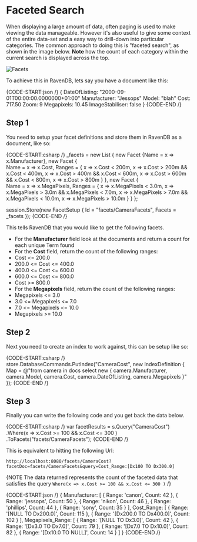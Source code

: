 # Faceted Search

When displaying a large amount of data, often paging is used to make viewing the data manageable. However it's also useful to give some context of the entire data-set and a easy way to drill-down into particular categories. The common approach to doing this is "faceted search", as shown in the image below. __Note__ how the count of each category within the current search is displayed across the top.

![Facets](images\CNET_faceted_search_2.jpg)

To achieve this in RavenDB, lets say you have a document like this:

{CODE-START:json /}
{ 
    DateOfListing: "2000-09-01T00:00:00.0000000+01:00" 
    Manufacturer: "Jessops" 
    Model: "blah" 
    Cost: 717.50 
    Zoom: 9 
    Megapixels: 10.45 
    ImageStabiliser: false 
}
{CODE-END /}

## Step 1

You need to setup your facet definitions and store them in RavenDB as a document, like so:

{CODE-START:csharp /}
_facets = new List<Facet>
{
	new Facet<Test> {Name = x => x.Manufacturer},
	new Facet<Test>
	{  
		Name = x => x.Cost,
		Ranges =
		{
			x => x.Cost < 200m,
			x => x.Cost > 200m && x.Cost < 400m,
			x => x.Cost > 400m && x.Cost < 600m,
			x => x.Cost > 600m && x.Cost < 800m,
			x => x.Cost > 800m
		}
	},
	new Facet<Test>
	{  
		Name = x => x.MegaPixels,
		Ranges = 
		{
			x => x.MegaPixels < 3.0m,
			x => x.MegaPixels > 3.0m && x.MegaPixels < 7.0m, 
			x => x.MegaPixels > 7.0m && x.MegaPixels < 10.0m, 
			x => x.MegaPixels > 10.0m
		}
	}
};
                        
session.Store(new FacetSetup { Id = "facets/CameraFacets", Facets = _facets });
{CODE-END /}

This tells RavenDB that you would like to get the following facets.

* For the **Manufacturer** field look at the documents and return a count for each unique Term found
* For the **Cost** field, return the count of the following ranges:
 * Cost <= 200.0
 * 200.0 <= Cost <= 400.0
 * 400.0 <= Cost <= 600.0
 * 600.0 <= Cost <= 800.0
 * Cost >= 800.0
* For the **Megapixels** field, return the count of the following ranges:
 * Megapixels <= 3.0
 * 3.0 <= Megapixels <= 7.0
 * 7.0 <= Megapixels <= 10.0
 * Megapixels >= 10.0

## Step 2

Next you need to create an index to work against, this can be setup like so:

{CODE-START:csharp /}
store.DatabaseCommands.PutIndex("CameraCost",
                            new IndexDefinition
                            {
                                Map = @"from camera in docs 
                                    select new 
                                    { 
                                        camera.Manufacturer, 
                                        camera.Model, 
                                        camera.Cost,
                                        camera.DateOfListing,
                                        camera.Megapixels
                                    }"
                            });
{CODE-END /}

## Step 3

Finally you can write the following code and you get back the data below.

{CODE-START:csharp /}
var facetResults = s.Query<Camera>("CameraCost") 
                        .Where(x => x.Cost >= 100 && x.Cost <= 300 ) 
                        .ToFacets("facets/CameraFacets");
{CODE-END /}

This is equivalent to hitting the following Url:

    http://localhost:8080/facets/CameraCost?facetDoc=facets/CameraFacets&query=Cost_Range:[Dx100 TO Dx300.0]

{NOTE The data returned represents the count of the faceted data that satisfies the query `Where(x => x.Cost >= 100 && x.Cost <= 300 )` /}

{CODE-START:json /}
{
   Manufacturer: [
      {
         Range: 'canon',
         Count: 42
      },
      {
         Range: 'jessops',
         Count: 50
      },
      {
         Range: 'nikon',
         Count: 46
      },
      {
         Range: 'phillips',
         Count: 44
      },
      {
         Range: 'sony',
         Count: 35
      }
   ],
   Cost_Range: [
      {
         Range: '[NULL TO Dx200.0]',
         Count: 115
      },
      {
         Range: '[Dx200.0 TO Dx400.0]',
         Count: 102
      }
   ],
   Megapixels_Range: [
      {
         Range: '[NULL TO Dx3.0]',
         Count: 42
      },
      {
         Range: '[Dx3.0 TO Dx7.0]',
         Count: 79
      },
      {
         Range: '[Dx7.0 TO Dx10.0]',
         Count: 82
      },
      {
         Range: '[Dx10.0 TO NULL]',
         Count: 14
      }
   ]
}
{CODE-END /}